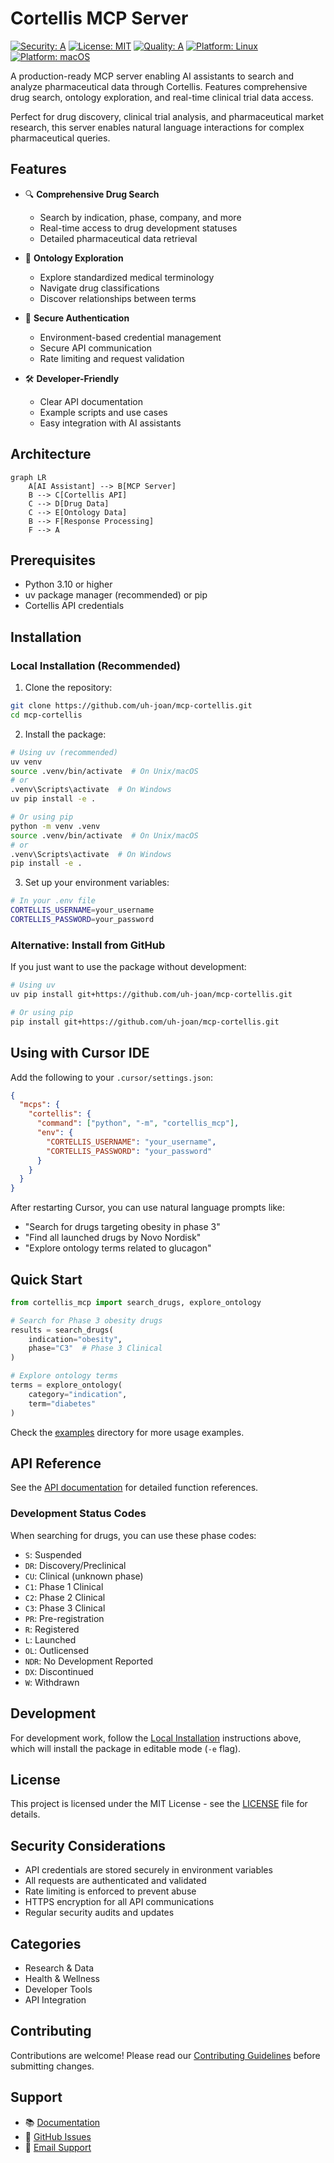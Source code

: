 # Cortellis MCP Server

[![Security: A](https://img.shields.io/badge/Security-A-green.svg)](https://github.com/uh-joan/mcp-cortellis/security)
[![License: MIT](https://img.shields.io/badge/License-MIT-yellow.svg)](https://opensource.org/licenses/MIT)
[![Quality: A](https://img.shields.io/badge/Quality-A-green.svg)](https://github.com/uh-joan/mcp-cortellis)
[![Platform: Linux](https://img.shields.io/badge/Platform-Linux-blue.svg)](https://github.com/uh-joan/mcp-cortellis)
[![Platform: macOS](https://img.shields.io/badge/Platform-macOS-blue.svg)](https://github.com/uh-joan/mcp-cortellis)

A production-ready MCP server enabling AI assistants to search and analyze pharmaceutical data through Cortellis. Features comprehensive drug search, ontology exploration, and real-time clinical trial data access.

Perfect for drug discovery, clinical trial analysis, and pharmaceutical market research, this server enables natural language interactions for complex pharmaceutical queries.

## Features

- 🔍 **Comprehensive Drug Search**
  - Search by indication, phase, company, and more
  - Real-time access to drug development statuses
  - Detailed pharmaceutical data retrieval

- 🧬 **Ontology Exploration**
  - Explore standardized medical terminology
  - Navigate drug classifications
  - Discover relationships between terms

- 🔐 **Secure Authentication**
  - Environment-based credential management
  - Secure API communication
  - Rate limiting and request validation

- 🛠 **Developer-Friendly**
  - Clear API documentation
  - Example scripts and use cases
  - Easy integration with AI assistants

## Architecture

```mermaid
graph LR
    A[AI Assistant] --> B[MCP Server]
    B --> C[Cortellis API]
    C --> D[Drug Data]
    C --> E[Ontology Data]
    B --> F[Response Processing]
    F --> A
```

## Prerequisites

- Python 3.10 or higher
- uv package manager (recommended) or pip
- Cortellis API credentials

## Installation

### Local Installation (Recommended)

1. Clone the repository:
```bash
git clone https://github.com/uh-joan/mcp-cortellis.git
cd mcp-cortellis
```

2. Install the package:
```bash
# Using uv (recommended)
uv venv
source .venv/bin/activate  # On Unix/macOS
# or
.venv\Scripts\activate  # On Windows
uv pip install -e .

# Or using pip
python -m venv .venv
source .venv/bin/activate  # On Unix/macOS
# or
.venv\Scripts\activate  # On Windows
pip install -e .
```

3. Set up your environment variables:
```bash
# In your .env file
CORTELLIS_USERNAME=your_username
CORTELLIS_PASSWORD=your_password
```

### Alternative: Install from GitHub

If you just want to use the package without development:

```bash
# Using uv
uv pip install git+https://github.com/uh-joan/mcp-cortellis.git

# Or using pip
pip install git+https://github.com/uh-joan/mcp-cortellis.git
```

## Using with Cursor IDE

Add the following to your `.cursor/settings.json`:
```json
{
  "mcps": {
    "cortellis": {
      "command": ["python", "-m", "cortellis_mcp"],
      "env": {
        "CORTELLIS_USERNAME": "your_username",
        "CORTELLIS_PASSWORD": "your_password"
      }
    }
  }
}
```

After restarting Cursor, you can use natural language prompts like:
- "Search for drugs targeting obesity in phase 3"
- "Find all launched drugs by Novo Nordisk"
- "Explore ontology terms related to glucagon"

## Quick Start

```python
from cortellis_mcp import search_drugs, explore_ontology

# Search for Phase 3 obesity drugs
results = search_drugs(
    indication="obesity",
    phase="C3"  # Phase 3 Clinical
)

# Explore ontology terms
terms = explore_ontology(
    category="indication",
    term="diabetes"
)
```

Check the [examples](examples/) directory for more usage examples.

## API Reference

See the [API documentation](docs/API.md) for detailed function references.

### Development Status Codes

When searching for drugs, you can use these phase codes:
- `S`: Suspended
- `DR`: Discovery/Preclinical
- `CU`: Clinical (unknown phase)
- `C1`: Phase 1 Clinical
- `C2`: Phase 2 Clinical
- `C3`: Phase 3 Clinical
- `PR`: Pre-registration
- `R`: Registered
- `L`: Launched
- `OL`: Outlicensed
- `NDR`: No Development Reported
- `DX`: Discontinued
- `W`: Withdrawn

## Development

For development work, follow the [Local Installation](#local-installation-recommended) instructions above, which will install the package in editable mode (`-e` flag).

## License

This project is licensed under the MIT License - see the [LICENSE](LICENSE) file for details.

## Security Considerations

- API credentials are stored securely in environment variables
- All requests are authenticated and validated
- Rate limiting is enforced to prevent abuse
- HTTPS encryption for all API communications
- Regular security audits and updates

## Categories

- Research & Data
- Health & Wellness
- Developer Tools
- API Integration

## Contributing

Contributions are welcome! Please read our [Contributing Guidelines](CONTRIBUTING.md) before submitting changes.

## Support

- 📚 [Documentation](docs/API.md)
- 💬 [GitHub Issues](https://github.com/uh-joan/mcp-cortellis/issues)
- 📧 [Email Support](mailto:janisaez@gmail.com)
